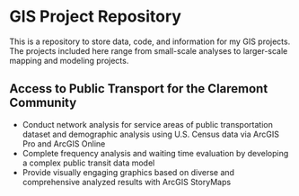 # GIS Project Repository

This is a repository to store data, code, and information for my GIS projects. The projects included here range from small-scale analyses to larger-scale mapping and modeling projects.

## Access to Public Transport for the Claremont Community                                                       
- Conduct network analysis for service areas of public transportation dataset and demographic analysis using U.S. Census data via ArcGIS Pro and ArcGIS Online
- Complete frequency analysis and waiting time evaluation by developing a complex public transit data model
- Provide visually engaging graphics based on diverse and comprehensive analyzed results with ArcGIS StoryMaps
